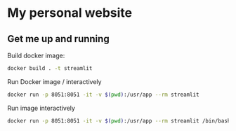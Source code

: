# My personal website

## Get me up and running
Build docker image:
```bash
docker build . -t streamlit
```
Run Docker image / interactively
```bash
docker run -p 8051:8051 -it -v $(pwd):/usr/app --rm streamlit
```

Run image interactively
```bash
docker run -p 8051:8051 -it -v $(pwd):/usr/app --rm streamlit /bin/bash
```
